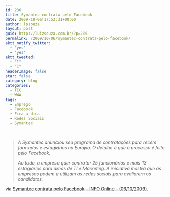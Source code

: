 ```yaml
---
id: 236
title: Symantec contrata pelo Facebook
date: 2009-10-06T17:53:31+00:00
author: lpsouza
layout: post
guid: http://luizsouza.com.br/?p=236
permalink: /2009/10/06/symantec-contrata-pelo-facebook/
aktt_notify_twitter:
  - 'yes'
  - 'yes'
aktt_tweeted:
  - "1"
  - "1"
headerImage: false
star: false
category: blog
categories:
  - TIC
  - WWW
tags:
  - Emprego
  - Facebook
  - Fica a dica
  - Redes Sociais
  - Symantec
---
```

<p style="text-align: center">
  <a href="http://info.abril.com.br/noticias/carreira/symantec-contrata-pelo-facebook-06102009-31.shl"><img src="wp-content/upload/2009/10/Facebook-20091006140146.jpg" alt="" /></a>
</p>

> _A Symantec anunciou seu programa de contratações para recém formados e estagiários na Europa. O detalhe é que o processo é feito pelo Facebook._
> 
> _Ao todo, a empresa quer contratar 25 funcionários e mais 13 estagiários para áreas de TI e Marketing. A iniciativa mostra que as empresas podem e utilizam as redes sociais para avaliarem os candidatos._

via [Symantec contrata pelo Facebook - INFO Online - (06/10/2009)](http://info.abril.com.br/noticias/carreira/symantec-contrata-pelo-facebook-06102009-31.shl).
